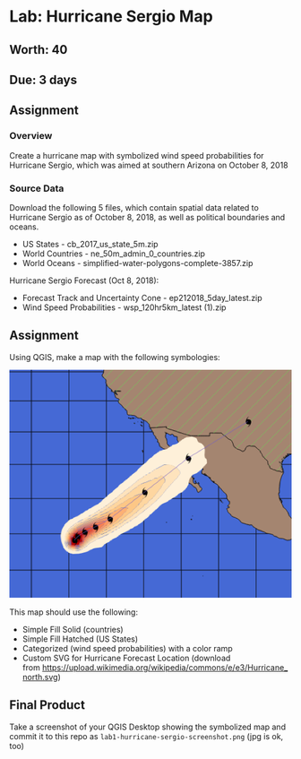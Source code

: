 # Lab: Hurricane Sergio Map
## Worth: 40
## Due: 3 days
## Assignment
### Overview
Create a hurricane map with symbolized wind speed probabilities for Hurricane Sergio, which was aimed at southern Arizona on October 8, 2018

### Source Data
Download the following 5 files, which contain spatial data related to Hurricane Sergio as of October 8, 2018, as well as political boundaries and oceans.

- US States - cb_2017_us_state_5m.zip
- World Countries - ne_50m_admin_0_countries.zip
- World Oceans - simplified-water-polygons-complete-3857.zip

Hurricane Sergio Forecast (Oct 8, 2018):

- Forecast Track and Uncertainty Cone - ep212018_5day_latest.zip
- Wind Speed Probabilities - wsp_120hr5km_latest (1).zip

## Assignment
Using QGIS, make a map with the following symbologies:

![Figure 1](hurricane_sergio_map.png)

This map should use the following:

- Simple Fill Solid (countries)
- Simple Fill Hatched (US States)
- Categorized (wind speed probabilities) with a color ramp
- Custom SVG for Hurricane Forecast Location (download from https://upload.wikimedia.org/wikipedia/commons/e/e3/Hurricane_north.svg)

## Final Product
Take a screenshot of your QGIS Desktop showing the symbolized map and commit it to this repo as `lab1-hurricane-sergio-screenshot.png` (jpg is ok, too)
